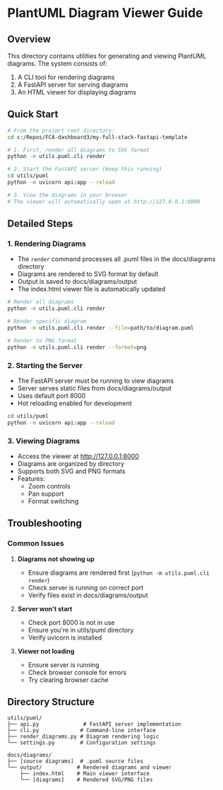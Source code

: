 # PlantUML Diagram Viewer Guide

## Overview

This directory contains utilities for generating and viewing PlantUML diagrams. The system consists of:

1. A CLI tool for rendering diagrams
2. A FastAPI server for serving diagrams
3. An HTML viewer for displaying diagrams

## Quick Start

```bash
# From the project root directory:
cd c:/Repos/FCA-dashboard3/my-full-stack-fastapi-template

# 1. First, render all diagrams to SVG format
python -m utils.puml.cli render

# 2. Start the FastAPI server (keep this running)
cd utils/puml
python -m uvicorn api:app --reload

# 3. View the diagrams in your browser
# The viewer will automatically open at http://127.0.0.1:8000
```

## Detailed Steps

### 1. Rendering Diagrams

- The `render` command processes all .puml files in the docs/diagrams directory
- Diagrams are rendered to SVG format by default
- Output is saved to docs/diagrams/output
- The index.html viewer file is automatically updated

```bash
# Render all diagrams
python -m utils.puml.cli render

# Render specific diagram
python -m utils.puml.cli render --file=path/to/diagram.puml

# Render to PNG format
python -m utils.puml.cli render --format=png
```

### 2. Starting the Server

- The FastAPI server must be running to view diagrams
- Server serves static files from docs/diagrams/output
- Uses default port 8000
- Hot reloading enabled for development

```bash
cd utils/puml
python -m uvicorn api:app --reload
```

### 3. Viewing Diagrams

- Access the viewer at <http://127.0.0.1:8000>
- Diagrams are organized by directory
- Supports both SVG and PNG formats
- Features:
  - Zoom controls
  - Pan support
  - Format switching

## Troubleshooting

### Common Issues

1. **Diagrams not showing up**

   - Ensure diagrams are rendered first (`python -m utils.puml.cli render`)
   - Check server is running on correct port
   - Verify files exist in docs/diagrams/output

2. **Server won't start**

   - Check port 8000 is not in use
   - Ensure you're in utils/puml directory
   - Verify uvicorn is installed

3. **Viewer not loading**
   - Ensure server is running
   - Check browser console for errors
   - Try clearing browser cache

## Directory Structure

```
utils/puml/
├── api.py              # FastAPI server implementation
├── cli.py             # Command-line interface
├── render_diagrams.py # Diagram rendering logic
└── settings.py        # Configuration settings

docs/diagrams/
├── [source diagrams]  # .puml source files
└── output/           # Rendered diagrams and viewer
    ├── index.html    # Main viewer interface
    └── [diagrams]    # Rendered SVG/PNG files
```
